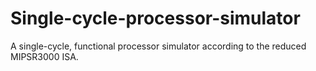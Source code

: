 # Single-cycle-processor-simulator
A single-cycle, functional processor simulator according to the reduced MIPSR3000 ISA.
